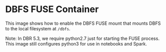 # DBFS FUSE Container

This image shows how to enable the DBFS FUSE mount that mounts DBFS to the local filesystem at `/dbfs`.

Note: In DBR 5.3, we require python2.7 just for starting the FUSE process. This image still configures python3
for use in notebooks and Spark.
